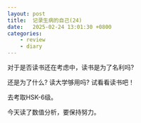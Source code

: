 ```yaml
---
layout: post
title:  记录生病的自己(24)
date:   2025-02-24 13:01:30 +0800
categories: 
    - review
    - diary
---
```


对于是否读书还在考虑中，读书是为了名利吗?

还是为了什么? 读大学够用吗? 试看看读书吧！ 

去考取HSK-6级。

今天读了数值分析，要保持努力。